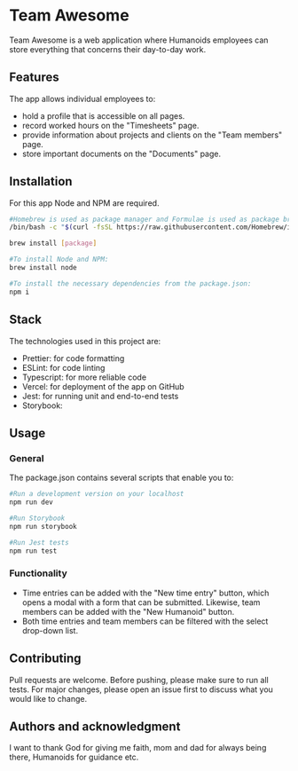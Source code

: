 # Team Awesome

Team Awesome is a web application where Humanoids employees can store everything that concerns their day-to-day work.

## Features

The app allows individual employees to:

- hold a profile that is accessible on all pages.
- record worked hours on the "Timesheets" page.
- provide information about projects and clients on the "Team members" page.
- store important documents on the "Documents" page.

## Installation

For this app Node and NPM are required.

```bash
#Homebrew is used as package manager and Formulae is used as package browser. If you don't have these installed yet, here's how to do that:
/bin/bash -c "$(curl -fsSL https://raw.githubusercontent.com/Homebrew/install/HEAD/install.sh)"

brew install [package]

#To install Node and NPM:
brew install node

#To install the necessary dependencies from the package.json:
npm i
```

## Stack

The technologies used in this project are:

- Prettier: for code formatting
- ESLint: for code linting
- Typescript: for more reliable code
- Vercel: for deployment of the app on GitHub
- Jest: for running unit and end-to-end tests
- Storybook:

## Usage

### General

The package.json contains several scripts that enable you to:

```bash
#Run a development version on your localhost
npm run dev

#Run Storybook
npm run storybook

#Run Jest tests
npm run test
```

### Functionality

- Time entries can be added with the "New time entry" button, which opens a modal with a form that can be submitted. Likewise, team members can be added with the "New Humanoid" button.
- Both time entries and team members can be filtered with the select drop-down list.

## Contributing

Pull requests are welcome. Before pushing, please make sure to run all tests. For major changes, please open an issue first to discuss what you would like to change.

## Authors and acknowledgment

I want to thank God for giving me faith, mom and dad for always being there, Humanoids for guidance etc.
